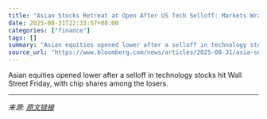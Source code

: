 ```yaml
---
title: "Asian Stocks Retreat at Open After US Tech Selloff: Markets Wrap"
date: 2025-08-31T22:33:57+08:00
categories: ["finance"]
tags: []
summary: "Asian equities opened lower after a selloff in technology stocks hit Wall Street Friday, with chip shares among the losers."
source_url: "https://www.bloomberg.com/news/articles/2025-08-31/asia-set-for-cautious-open-after-us-tariff-ruling-global-wrap"
---
```


Asian equities opened lower after a selloff in technology stocks hit Wall Street Friday, with chip shares among the losers.

---

*来源: [原文链接](https://www.bloomberg.com/news/articles/2025-08-31/asia-set-for-cautious-open-after-us-tariff-ruling-global-wrap)*
